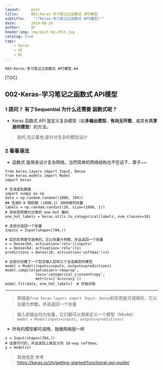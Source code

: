 ```yaml
---
layout:     post
title:      003-Keras-学习笔记之函数式 API模型
subtitle:    "\"Keras-学习笔记之函数式 API模型\""
date:       2018-08-28
author:     BY
header-img: img/post-bg-2015.jpg
catalog: true
tags:
    - keras
    - AI
    - DL
---
```


```
003-Keras-学习笔记之函数式 API模型.md
```

[TOC]

## 002-Keras-学习笔记之函数式 API模型

### 1 提问？ 有了Sequential 为什么还需要 函数式呢？

- Keras 函数式 API 是定义复杂模型（如**多输出模型**、**有向无环图**，或具有**共享层的模型**）的方法。

> 是的,先记着他,是针对复杂的模型设计


### 2 看看语法

- 函数式 是用来设计复杂网络，当然简单的网络结构也不在话下，栗子~~


```
from keras.layers import Input, Dense
from keras.models import Model
import keras

# 生成虚拟数据
import numpy as np
data = np.random.random((1000, 784))
## 生成0-9 随机数 (1000,1) 1000维列向量
labels = np.random.randint(10, size=(1000, 1))
# 将标签转换为分类的 one-hot 编码
one_hot_labels = keras.utils.to_categorical(labels, num_classes=10)

# 这部分返回一个张量
inputs = Input(shape=(784,))

# 层的实例是可调用的，它以张量为参数，并且返回一个张量
x = Dense(64, activation='relu')(inputs)
x = Dense(64, activation='relu')(x)
predictions = Dense(10, activation='softmax')(x)

# 这部分创建了一个包含输入层和三个全连接层的模型
model = Model(inputs=inputs, outputs=predictions)
model.compile(optimizer='rmsprop',
              loss='categorical_crossentropy',
              metrics=['accuracy'])
model.fit(data, one_hot_labels)  # 开始训练
```

---

> 网络层`from keras.layers import Input, Dense`的实例是可调用的，它以张量为参数，并且返回一个张量

> 输入和输出均为张量，它们都可以用来定义一个模型（Model）<br> `model = Model(inputs=inputs, outputs=predictions)`


- 所有的模型都可调用，就像网络层一样

```
x = Input(shape=(784,))
# 这是可行的，并且返回上面定义的 10-way softmax。
y = model(x)
```


> 其他信息 参考 <br> https://keras.io/zh/getting-started/functional-api-guide/

